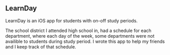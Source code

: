 ## LearnDay

LearnDay is an iOS app for students with on-off study periods. 

The school district I attended high school in, had a schedule for each department, where each day of the week, some departments were not availible to students during study period. I wrote this app to help my friends and I keep track of that schedule.
